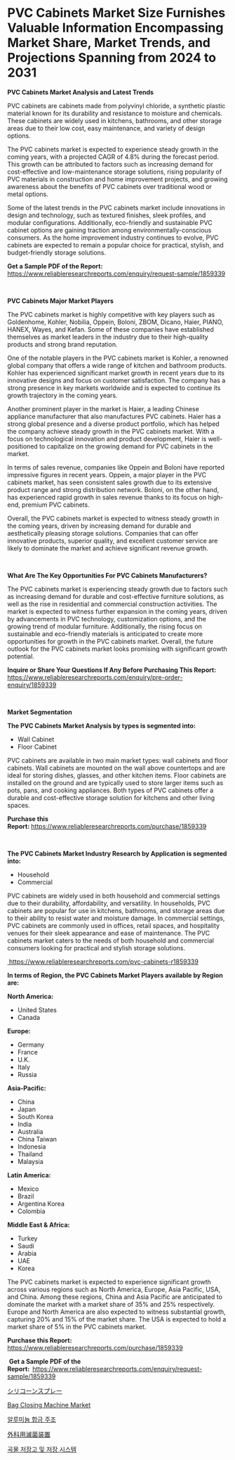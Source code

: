<p><h1>PVC Cabinets Market Size Furnishes Valuable Information Encompassing Market Share, Market Trends, and Projections Spanning from 2024 to 2031</h1></p><p><strong>PVC Cabinets Market Analysis and Latest Trends</strong></p>
<p><p>PVC cabinets are cabinets made from polyvinyl chloride, a synthetic plastic material known for its durability and resistance to moisture and chemicals. These cabinets are widely used in kitchens, bathrooms, and other storage areas due to their low cost, easy maintenance, and variety of design options.</p><p>The PVC cabinets market is expected to experience steady growth in the coming years, with a projected CAGR of 4.8% during the forecast period. This growth can be attributed to factors such as increasing demand for cost-effective and low-maintenance storage solutions, rising popularity of PVC materials in construction and home improvement projects, and growing awareness about the benefits of PVC cabinets over traditional wood or metal options.</p><p>Some of the latest trends in the PVC cabinets market include innovations in design and technology, such as textured finishes, sleek profiles, and modular configurations. Additionally, eco-friendly and sustainable PVC cabinet options are gaining traction among environmentally-conscious consumers. As the home improvement industry continues to evolve, PVC cabinets are expected to remain a popular choice for practical, stylish, and budget-friendly storage solutions.</p></p>
<p><strong>Get a Sample PDF of the Report:&nbsp;</strong> <a href="https://www.reliableresearchreports.com/enquiry/request-sample/1859339">https://www.reliableresearchreports.com/enquiry/request-sample/1859339</a></p>
<p>&nbsp;</p>
<p><strong>PVC Cabinets Major Market Players</strong></p>
<p><p>The PVC cabinets market is highly competitive with key players such as Goldenhome, Kohler, Nobilia, Oppein, Boloni, ZBOM, Dicano, Haier, PIANO, HANEX, Wayes, and Kefan. Some of these companies have established themselves as market leaders in the industry due to their high-quality products and strong brand reputation.</p><p>One of the notable players in the PVC cabinets market is Kohler, a renowned global company that offers a wide range of kitchen and bathroom products. Kohler has experienced significant market growth in recent years due to its innovative designs and focus on customer satisfaction. The company has a strong presence in key markets worldwide and is expected to continue its growth trajectory in the coming years.</p><p>Another prominent player in the market is Haier, a leading Chinese appliance manufacturer that also manufactures PVC cabinets. Haier has a strong global presence and a diverse product portfolio, which has helped the company achieve steady growth in the PVC cabinets market. With a focus on technological innovation and product development, Haier is well-positioned to capitalize on the growing demand for PVC cabinets in the market.</p><p>In terms of sales revenue, companies like Oppein and Boloni have reported impressive figures in recent years. Oppein, a major player in the PVC cabinets market, has seen consistent sales growth due to its extensive product range and strong distribution network. Boloni, on the other hand, has experienced rapid growth in sales revenue thanks to its focus on high-end, premium PVC cabinets.</p><p>Overall, the PVC cabinets market is expected to witness steady growth in the coming years, driven by increasing demand for durable and aesthetically pleasing storage solutions. Companies that can offer innovative products, superior quality, and excellent customer service are likely to dominate the market and achieve significant revenue growth.</p></p>
<p>&nbsp;</p>
<p><strong>What Are The Key Opportunities For PVC Cabinets Manufacturers?</strong></p>
<p><p>The PVC cabinets market is experiencing steady growth due to factors such as increasing demand for durable and cost-effective furniture solutions, as well as the rise in residential and commercial construction activities. The market is expected to witness further expansion in the coming years, driven by advancements in PVC technology, customization options, and the growing trend of modular furniture. Additionally, the rising focus on sustainable and eco-friendly materials is anticipated to create more opportunities for growth in the PVC cabinets market. Overall, the future outlook for the PVC cabinets market looks promising with significant growth potential.</p></p>
<p><strong>Inquire or Share Your Questions If Any Before Purchasing This Report:</strong> <a href="https://www.reliableresearchreports.com/enquiry/pre-order-enquiry/1859339">https://www.reliableresearchreports.com/enquiry/pre-order-enquiry/1859339</a></p>
<p>&nbsp;</p>
<p><strong>Market Segmentation</strong></p>
<p><strong>The PVC Cabinets Market Analysis by types is segmented into:</strong></p>
<p><ul><li>Wall Cabinet</li><li>Floor Cabinet</li></ul></p>
<p><p>PVC cabinets are available in two main market types: wall cabinets and floor cabinets. Wall cabinets are mounted on the wall above countertops and are ideal for storing dishes, glasses, and other kitchen items. Floor cabinets are installed on the ground and are typically used to store larger items such as pots, pans, and cooking appliances. Both types of PVC cabinets offer a durable and cost-effective storage solution for kitchens and other living spaces.</p></p>
<p><strong>Purchase this Report:&nbsp;</strong><a href="https://www.reliableresearchreports.com/purchase/1859339">https://www.reliableresearchreports.com/purchase/1859339</a></p>
<p>&nbsp;</p>
<p><strong>The PVC Cabinets Market Industry Research by Application is segmented into:</strong></p>
<p><ul><li>Household</li><li>Commercial</li></ul></p>
<p><p>PVC cabinets are widely used in both household and commercial settings due to their durability, affordability, and versatility. In households, PVC cabinets are popular for use in kitchens, bathrooms, and storage areas due to their ability to resist water and moisture damage. In commercial settings, PVC cabinets are commonly used in offices, retail spaces, and hospitality venues for their sleek appearance and ease of maintenance. The PVC cabinets market caters to the needs of both household and commercial consumers looking for practical and stylish storage solutions.</p></p>
<p><a href="https://www.reliableresearchreports.com/pvc-cabinets-r1859339">&nbsp;https://www.reliableresearchreports.com/pvc-cabinets-r1859339</a></p>
<p><strong>In terms of Region, the PVC Cabinets Market Players available by Region are:</strong></p>
<p>
    <p> <strong> North America: </strong>
        <ul>
            <li>United States</li>
            <li>Canada</li>
        </ul>
        </p> 
    <p> <strong> Europe: </strong>
        <ul>
            <li>Germany</li>
            <li>France</li>
            <li>U.K.</li>
            <li>Italy</li>
            <li>Russia</li>
        </ul>
        </p> 
    <p> <strong> Asia-Pacific: </strong>
        <ul>
            <li>China</li>
            <li>Japan</li>
            <li>South Korea</li>
            <li>India</li>
            <li>Australia</li>
            <li>China Taiwan</li>
            <li>Indonesia</li>
            <li>Thailand</li>
            <li>Malaysia</li>
        </ul>
        </p> 
    <p> <strong> Latin America: </strong>
        <ul>
            <li>Mexico</li>
            <li>Brazil</li>
            <li>Argentina Korea</li>
            <li>Colombia</li>
        </ul>
        </p> 
    <p> <strong> Middle East & Africa: </strong>
        <ul>
            <li>Turkey</li>
            <li>Saudi</li>
            <li>Arabia</li>
            <li>UAE</li>
            <li>Korea</li>
        </ul>
    </p>
    </p>
<p><p>The PVC cabinets market is expected to experience significant growth across various regions such as North America, Europe, Asia Pacific, USA, and China. Among these regions, China and Asia Pacific are anticipated to dominate the market with a market share of 35% and 25% respectively. Europe and North America are also expected to witness substantial growth, capturing 20% and 15% of the market share. The USA is expected to hold a market share of 5% in the PVC cabinets market.</p></p>
<p><strong>Purchase this Report: </strong><a href="https://www.reliableresearchreports.com/purchase/1859339">https://www.reliableresearchreports.com/purchase/1859339</a></p>
<p>&nbsp;<strong>Get a Sample PDF of the Report:&nbsp;&nbsp;</strong><a href="https://www.reliableresearchreports.com/enquiry/request-sample/1859339">https://www.reliableresearchreports.com/enquiry/request-sample/1859339</a></p>
<p><strong></strong></p>
<p><p><a href="https://github.com/hilmi-2a/Market-Research-Report-List-1/blob/main/773930521774.md">シリコーンスプレー</a></p><p><a href="https://github.com/yoshih12/Market-Research-Report-List-2/blob/main/bag-closing-machine-market.md">Bag Closing Machine Market</a></p><p><a href="https://github.com/nuekbpymrrz5/Market-Research-Report-List-1/blob/main/424173920043.md">알루미늄 합금 주조</a></p><p><a href="https://github.com/jkjreqjscoxx7/Market-Research-Report-List-1/blob/main/143790621773.md">外科用滅菌装置</a></p><p><a href="https://github.com/BrettWeberrt8767765/Market-Research-Report-List-1/blob/main/333133920044.md">곡물 저장고 및 저장 시스템</a></p></p>